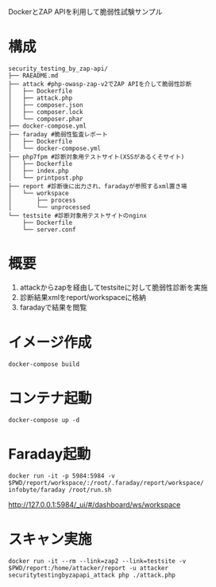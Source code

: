DockerとZAP APIを利用して脆弱性試験サンプル

# 構成

```
security_testing_by_zap-api/
├── RAEADME.md
├── attack #php-owasp-zap-v2でZAP APIを介して脆弱性診断
│   ├── Dockerfile
│   ├── attack.php
│   ├── composer.json
│   ├── composer.lock
│   └── composer.phar
├── docker-compose.yml
├── faraday #脆弱性監査レポート
│   ├── Dockerfile
│   └── docker-compose.yml
├── php7fpm #診断対象用テストサイト(XSSがあるくそサイト)
│   ├── Dockerfile
│   ├── index.php
│   └── printpost.php
├── report #診断後に出力され、faradayが参照するxml置き場
│   └── workspace
│       ├── process
│       └── unprocessed
└── testsite #診断対象用テストサイトのnginx
    ├── Dockerfile
    └── server.conf
```

# 概要


1. attackからzapを経由してtestsiteに対して脆弱性診断を実施
2. 診断結果xmlをreport/workspaceに格納
3. faradayで結果を閲覧


# イメージ作成

```
docker-compose build
```

# コンテナ起動

```
docker-compose up -d
```

# Faraday起動

```
docker run -it -p 5984:5984 -v $PWD/report/workspace/:/root/.faraday/report/workspace/ infobyte/faraday /root/run.sh
```

http://127.0.0.1:5984/_ui/#/dashboard/ws/workspace

# スキャン実施

```
docker run -it --rm --link=zap2 --link=testsite -v $PWD/report:/home/attacker/report -u attacker securitytestingbyzapapi_attack php ./attack.php
```

